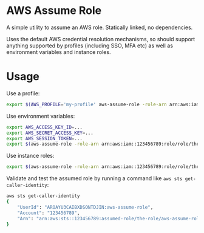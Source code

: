 # AWS Assume Role

A simple utility to assume an AWS role. Statically linked, no dependencies.

Uses the default AWS credential resolution mechanisms, so should support anything supported by profiles (including SSO,
MFA etc) as well as environment variables and instance roles.

# Usage

Use a profile:

```sh
export $(AWS_PROFILE='my-profile' aws-assume-role -role-arn arn:aws:iam::123456789:role/role/the-role)
```

Use environment variables:

```sh
export AWS_ACCESS_KEY_ID=...
export AWS_SECRET_ACCESS_KEY=...
export AWS_SESSION_TOKEN=...
export $(aws-assume-role -role-arn arn:aws:iam::123456789:role/role/the-role)
```

Use instance roles:

```sh
export $(aws-assume-role -role-arn arn:aws:iam::123456789:role/role/the-role)
```

Validate and test the assumed role by running a command like `aws sts get-caller-identity`:

```sh
aws sts get-caller-identity
{
    "UserId": "AROAYU3CAIBXDSONTDJIN:aws-assume-role",
    "Account": "123456789",
    "Arn": "arn:aws:sts::123456789:assumed-role/the-role/aws-assume-role"
}
```
